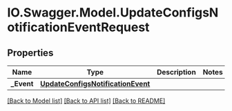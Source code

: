 # IO.Swagger.Model.UpdateConfigsNotificationEventRequest
## Properties

Name | Type | Description | Notes
------------ | ------------- | ------------- | -------------
**_Event** | [**UpdateConfigsNotificationEvent**](UpdateConfigsNotificationEvent.md) |  | 

[[Back to Model list]](../README.md#documentation-for-models) [[Back to API list]](../README.md#documentation-for-api-endpoints) [[Back to README]](../README.md)

